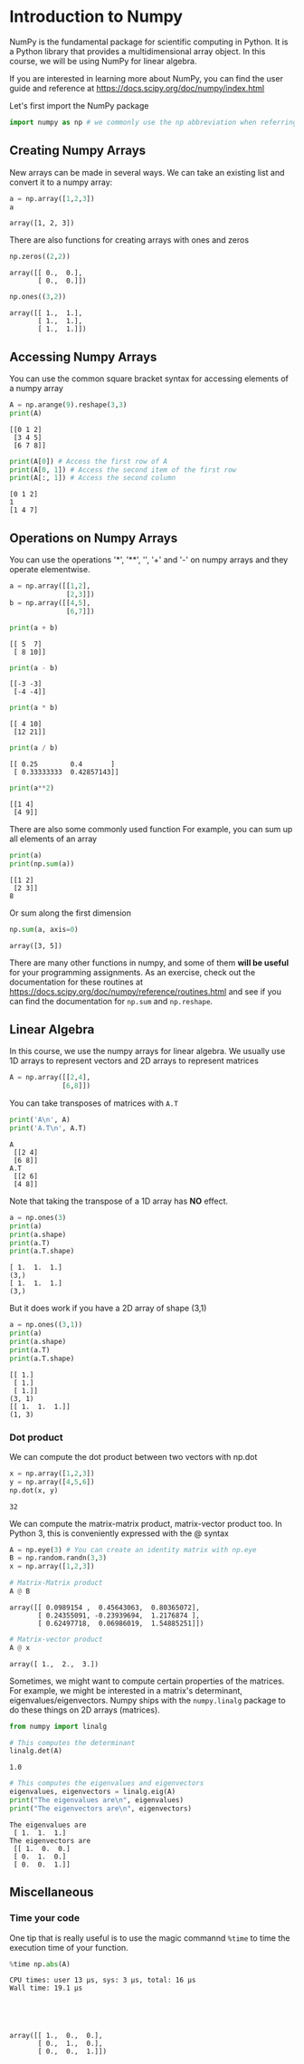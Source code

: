 
# Introduction to Numpy

NumPy is the fundamental package for scientific computing
in Python. It is a Python library that provides a multidimensional array
object. In this course, we will be using NumPy for linear algebra.

If you are interested in learning more about NumPy, you can find the user
guide and reference at https://docs.scipy.org/doc/numpy/index.html

Let's first import the NumPy package


```python
import numpy as np # we commonly use the np abbreviation when referring to numpy
```

## Creating Numpy Arrays

New arrays can be made in several ways. We can take an existing list and convert it to a numpy array:


```python
a = np.array([1,2,3])
a
```




    array([1, 2, 3])



There are also functions for creating arrays with ones and zeros


```python
np.zeros((2,2))
```




    array([[ 0.,  0.],
           [ 0.,  0.]])




```python
np.ones((3,2))
```




    array([[ 1.,  1.],
           [ 1.,  1.],
           [ 1.,  1.]])



## Accessing Numpy Arrays
You can use the common square bracket syntax for accessing elements
of a numpy array


```python
A = np.arange(9).reshape(3,3)
print(A)
```

    [[0 1 2]
     [3 4 5]
     [6 7 8]]



```python
print(A[0]) # Access the first row of A
print(A[0, 1]) # Access the second item of the first row
print(A[:, 1]) # Access the second column
```

    [0 1 2]
    1
    [1 4 7]


## Operations on Numpy Arrays
You can use the operations '*', '**', '\', '+' and '-' on numpy arrays and they operate elementwise.


```python
a = np.array([[1,2], 
              [2,3]])
b = np.array([[4,5],
              [6,7]])
```


```python
print(a + b)
```

    [[ 5  7]
     [ 8 10]]



```python
print(a - b)
```

    [[-3 -3]
     [-4 -4]]



```python
print(a * b)
```

    [[ 4 10]
     [12 21]]



```python
print(a / b)
```

    [[ 0.25        0.4       ]
     [ 0.33333333  0.42857143]]



```python
print(a**2)
```

    [[1 4]
     [4 9]]


There are also some commonly used function
For example, you can sum up all elements of an array


```python
print(a)
print(np.sum(a))
```

    [[1 2]
     [2 3]]
    8


Or sum along the first dimension


```python
np.sum(a, axis=0)
```




    array([3, 5])



There are many other functions in numpy, and some of them **will be useful**
for your programming assignments. As an exercise, check out the documentation
for these routines at https://docs.scipy.org/doc/numpy/reference/routines.html
and see if you can find the documentation for `np.sum` and `np.reshape`.

## Linear Algebra

In this course, we use the numpy arrays for linear algebra.
We usually use 1D arrays to represent vectors and 2D arrays to represent
matrices


```python
A = np.array([[2,4], 
             [6,8]])
```

You can take transposes of matrices with `A.T`


```python
print('A\n', A)
print('A.T\n', A.T)
```

    A
     [[2 4]
     [6 8]]
    A.T
     [[2 6]
     [4 8]]


Note that taking the transpose of a 1D array has **NO** effect.


```python
a = np.ones(3)
print(a)
print(a.shape)
print(a.T)
print(a.T.shape)

```

    [ 1.  1.  1.]
    (3,)
    [ 1.  1.  1.]
    (3,)


But it does work if you have a 2D array of shape (3,1)



```python
a = np.ones((3,1))
print(a)
print(a.shape)
print(a.T)
print(a.T.shape)
```

    [[ 1.]
     [ 1.]
     [ 1.]]
    (3, 1)
    [[ 1.  1.  1.]]
    (1, 3)


### Dot product

We can compute the dot product between two vectors with np.dot


```python
x = np.array([1,2,3])
y = np.array([4,5,6])
np.dot(x, y)
```




    32



We can compute the matrix-matrix product, matrix-vector product too. In Python 3, this is conveniently expressed with the @ syntax


```python
A = np.eye(3) # You can create an identity matrix with np.eye
B = np.random.randn(3,3)
x = np.array([1,2,3])
```


```python
# Matrix-Matrix product
A @ B
```




    array([[ 0.0989154 ,  0.45643063,  0.80365072],
           [ 0.24355091, -0.23939694,  1.2176874 ],
           [ 0.62497718,  0.06986019,  1.54885251]])




```python
# Matrix-vector product
A @ x
```




    array([ 1.,  2.,  3.])



Sometimes, we might want to compute certain properties of the matrices. For example, we might be interested in a matrix's determinant, eigenvalues/eigenvectors. Numpy ships with the `numpy.linalg` package to do
these things on 2D arrays (matrices).


```python
from numpy import linalg
```


```python
# This computes the determinant
linalg.det(A)
```




    1.0




```python
# This computes the eigenvalues and eigenvectors
eigenvalues, eigenvectors = linalg.eig(A)
print("The eigenvalues are\n", eigenvalues)
print("The eigenvectors are\n", eigenvectors)
```

    The eigenvalues are
     [ 1.  1.  1.]
    The eigenvectors are
     [[ 1.  0.  0.]
     [ 0.  1.  0.]
     [ 0.  0.  1.]]


## Miscellaneous

### Time your code
One tip that is really useful is to use the magic commannd `%time` to time the execution time of your function.


```python
%time np.abs(A)
```

    CPU times: user 13 µs, sys: 3 µs, total: 16 µs
    Wall time: 19.1 µs





    array([[ 1.,  0.,  0.],
           [ 0.,  1.,  0.],
           [ 0.,  0.,  1.]])


